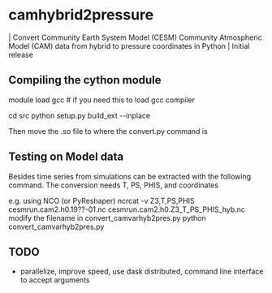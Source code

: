 camhybrid2pressure
====
| Convert Community Earth System Model (CESM) Community Atmospheric Model (CAM) data from hybrid to pressure coordinates in Python
| Initial release

Compiling the cython module
---------------------------

module load gcc # if you need this to load gcc compiler

cd src
python setup.py build_ext --inplace

Then move the .so file to where the convert.py command is

Testing on Model data
---------------------
Besides time series from simulations can be extracted with the following command.
The conversion needs T, PS, PHIS, and coordinates

e.g. using NCO (or PyReshaper)
ncrcat -v Z3,T,PS,PHIS cesmrun.cam2.h0.19??-01.nc cesmrun.cam2.h0.Z3_T_PS_PHIS_hyb.nc
modify the filename in convert_camvarhyb2pres.py
python convert_camvarhyb2pres.py

TODO
----
-  parallelize, improve speed, use dask distributed, command line interface to accept arguments


